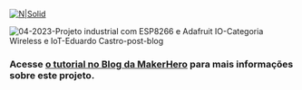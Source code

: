[![N|Solid](https://www.makerhero.com/wp-content/uploads/2023/02/makerhero-logo.svg)](https://filipeflop.com)

![04-2023-Projeto industrial com ESP8266 e Adafruit IO-Categoria Wireless e IoT-Eduardo Castro-post-blog](https://github.com/makerhero/projeto-industrial-com-ESP8266-e-Adafruit-IO-/assets/4410043/b577fea9-16e6-4a76-94ce-47e41e3bcc84)

### Acesse <span style="color:blue"></span>[o tutorial no Blog da MakerHero](https://www.makerhero.com/blog/esp8266-adafruit-io/) para mais informações sobre este projeto.
